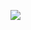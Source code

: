 ![](https://tedcdnpi-a.akamaihd.net/r/images.ted.com/images/ted/3feaf5a930ecff54d82d3ef0ec5f5e41379098df_1600x1200.jpg?ll=1&quality=100&w=1920)
